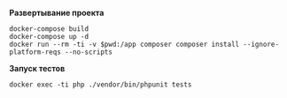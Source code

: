 **Развертывание проекта**  
```
docker-compose build
docker-compose up -d
docker run --rm -ti -v $pwd:/app composer composer install --ignore-platform-reqs --no-scripts
```
**Запуск тестов**  
```
docker exec -ti php ./vendor/bin/phpunit tests
```